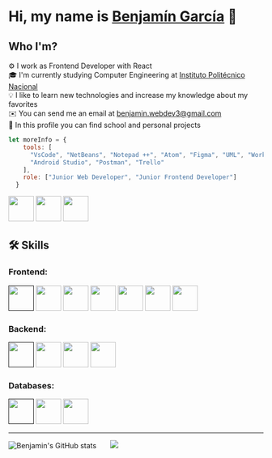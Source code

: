# Hi, my name is [Benjamín García](http://benjamngarcia.me/) 👋
##  Who I'm?
⚙️  I work as Frontend Developer with React  
🎓  I'm currently studying Computer Engineering at [Instituto Politécnico Nacional](https://www.ipn.mx/)  
💡  I like to learn new technologies and increase my knowledge about my favorites    
✉️  You can send me an email at benjamin.webdev3@gmail.com    
🔎  In this profile you can find school and personal projects
```javascript
let moreInfo = {
    tools: [
      "VsCode", "NetBeans", "Notepad ++", "Atom", "Figma", "UML", "WorkBench", "MongoDB compass",
      "Android Studio", "Postman", "Trello"
    ],
    role: ["Junior Web Developer", "Junior Frontend Developer"]
  }
```
[<img src="https://cdn.jsdelivr.net/gh/devicons/devicon/icons/linkedin/linkedin-original.svg" width="50px"/>](https://www.linkedin.com/in/benjamngarcia)
[<img src="https://cdn.jsdelivr.net/gh/devicons/devicon/icons/facebook/facebook-original.svg" width="50px"/>](https://www.facebook.com/Benjamin.1533)
[<img src="https://cdn.jsdelivr.net/gh/devicons/devicon/icons/google/google-original.svg" width="50px"/>](mailto:benjamin.webdev3@gmail.com)
## 🛠️ Skills
### Frontend:
[<img src="https://cdn.jsdelivr.net/gh/devicons/devicon/icons/html5/html5-plain-wordmark.svg" width="50px"/>]()
<img src="https://cdn.jsdelivr.net/gh/devicons/devicon/icons/css3/css3-plain-wordmark.svg" width="50px"/>
<img src="https://cdn.jsdelivr.net/gh/devicons/devicon/icons/javascript/javascript-plain.svg" width="50px" />
<img src="https://cdn.jsdelivr.net/gh/devicons/devicon/icons/sass/sass-original.svg" width="50px"/>
<img src="https://cdn.jsdelivr.net/gh/devicons/devicon/icons/react/react-original-wordmark.svg" width="50px"/>
<img src="https://cdn.jsdelivr.net/gh/devicons/devicon/icons/redux/redux-original.svg" width="50px"/>
<img src="https://cdn.jsdelivr.net/gh/devicons/devicon/icons/nextjs/nextjs-line.svg" width="50px"/>
### Backend:
[<img src="https://cdn.jsdelivr.net/gh/devicons/devicon/icons/nodejs/nodejs-plain-wordmark.svg" width="50px"/>]()
<img src="https://cdn.jsdelivr.net/gh/devicons/devicon/icons/java/java-original-wordmark.svg" width="50px"/>
<img src="https://cdn.jsdelivr.net/gh/devicons/devicon/icons/python/python-original-wordmark.svg" width="50px"/>
<img src="https://cdn.jsdelivr.net/gh/devicons/devicon/icons/express/express-original-wordmark.svg" width="50px"/>
### Databases:
[<img src="https://cdn.jsdelivr.net/gh/devicons/devicon/icons/mysql/mysql-original-wordmark.svg" width="50px"/>]()
<img src="https://cdn.jsdelivr.net/gh/devicons/devicon/icons/mongodb/mongodb-plain-wordmark.svg" width="50px"/>
<img src="https://cdn.jsdelivr.net/gh/devicons/devicon/icons/firebase/firebase-plain-wordmark.svg" width="50px"/>
<hr />

![Benjamin's GitHub stats](https://github-readme-stats.vercel.app/api?username=benjamngarcia&count_private=true&show_icons=true&theme=react) &nbsp;&nbsp;&nbsp;&nbsp;&nbsp;
<img src="https://github-readme-stats.vercel.app/api/top-langs?username=benjamngarcia&layout=compact&theme=react"/>
